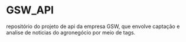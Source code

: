 # GSW_API
repositório do projeto de api da empresa GSW, que envolve captação e analise de noticias do agronegócio por meio de tags.
